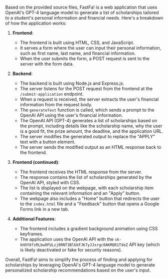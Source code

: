 Based on the provided source files, FastFa! is a web application that uses OpenAI's GPT-4 language model to generate a list of scholarships tailored to a student's personal information and financial needs. Here's a breakdown of how the application works:

1. **Frontend**:
   - The frontend is built using HTML, CSS, and JavaScript.
   - It serves a form where the user can input their personal information, such as first name, last name, and financial information.
   - When the user submits the form, a POST request is sent to the server with the form data.

2. **Backend**:
   - The backend is built using Node.js and Express.js.
   - The server listens for the POST request from the frontend at the `/submit-application` endpoint.
   - When a request is received, the server extracts the user's financial information from the request body.
   - The `generateText` function is called, which sends a prompt to the OpenAI API using the user's financial information.
   - The OpenAI API (GPT-4) generates a list of scholarships based on the prompt, including details like the scholarship name, why the user is a good fit, the prize amount, the deadline, and the application URL.
   - The server modifies the generated output to replace the "APPLY" text with a button element.
   - The server sends the modified output as an HTML response back to the frontend.

3. **Frontend (continued)**:
   - The frontend receives the HTML response from the server.
   - The response contains the list of scholarships generated by the OpenAI API, styled with CSS.
   - The list is displayed on the webpage, with each scholarship item containing the relevant information and an "Apply" button.
   - The webpage also includes a "Home" button that redirects the user to the `index.html` file and a "Feedback" button that opens a Google Forms link in a new tab.

4. **Additional Features**:
   - The frontend includes a gradient background animation using CSS keyframes.
   - The application uses the OpenAI API with the `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` API key (which is likely deactivated or fake for security reasons).

Overall, FastFa! aims to simplify the process of finding and applying for scholarships by leveraging OpenAI's GPT-4 language model to generate personalized scholarship recommendations based on the user's input.